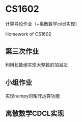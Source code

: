 # CS1602
计算导论作业（+离散数学cdcl实现）

Homework of CS1602

## 第三次作业

利用长数组实现大整数的加减法

## 小组作业

实现numpy的矩阵运算功能

## 离散数学CDCL实现





